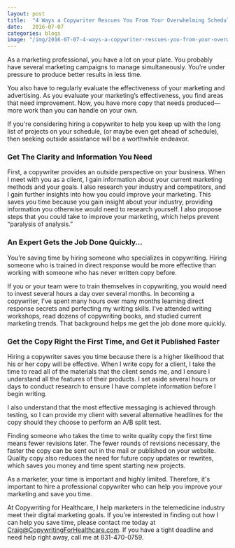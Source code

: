 ```yaml
---
layout: post
title:  "4 Ways a Copywriter Rescues You From Your Overwhelming Schedule"
date:   2016-07-07
categories: blogs
image: "/img/2016-07-07-4-ways-a-copywriter-rescues-you-from-your-overwhelming-schedule.png"
---
```


As a marketing professional, you have a lot on your plate. You probably have several marketing campaigns to manage simultaneously. You’re under pressure to produce better results in less time. 

You also have to regularly evaluate the effectiveness of your marketing and advertising. As you evaluate your marketing’s effectiveness, you find areas that need improvement. Now, you have more copy that needs produced— more work than you can handle on your own.

If you're considering hiring a copywriter to help you keep up with the long list of projects on your schedule, (or maybe even get ahead of schedule), then seeking outside assistance will be a worthwhile endeavor.

### Get The Clarity and Information You Need 

First, a copywriter provides an outside perspective on your business. When I meet with you as a client, I gain information about your current marketing methods and your goals. I also research your industry and competitors, and I gain further insights into how you could improve your marketing. This saves you time because you gain insight about your industry, providing information you otherwise would need to research yourself. I also propose steps that you could take to improve your marketing, which helps prevent “paralysis of analysis.”

### An Expert Gets the Job Done Quickly…
You’re saving time by hiring someone who specializes in copywriting. Hiring someone who is trained in direct response would be more effective than working with someone who has never written copy before. 

If you or your team were to train themselves in copywriting, you would need to invest several hours a day over several months. In becoming a copywriter, I've spent many hours over many months learning direct response secrets and perfecting my writing skills. I've attended writing workshops, read dozens of copywriting books, and studied current marketing trends. That background helps me get the job done more quickly.

### Get the Copy Right the First Time, and Get it Published Faster 
Hiring  a copywriter saves you time because there is a higher likelihood that his or her copy will be effective. When I write copy for a client, I take the time to read all of the materials that the client sends me, and I ensure I understand all the features of their products. I set aside several hours or days to conduct research to ensure I have complete information before I begin writing. 

I also understand that the most effective messaging is achieved through testing, so I can provide my client with several alternative headlines for the copy should they choose to perform an A/B split test.

Finding someone who takes the time to write quality copy the first time means fewer revisions later. The fewer rounds of revisions necessary, the faster the copy can be sent out in the mail or published on your website. Quality copy also reduces the need for future copy updates or rewrites, which saves you money and time spent starting new projects.

As a marketer, your time is important and highly limited. Therefore, it's important to hire a professional copywriter who can help you improve your marketing and save you time. 


At Copywriting for Healthcare, I help marketers in the telemedicine industry meet their digital marketing goals. If you're interested in finding out how I can help you save time, please contact me today at Craig@CopywritingForHealthcare.com. If you have a tight deadline and need help right away, call me at 831-470-0759.
